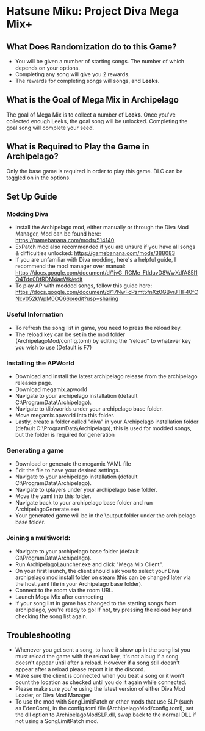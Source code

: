 # Hatsune Miku: Project Diva Mega Mix+

## What Does Randomization do to this Game?
- You will be given a number of starting songs. The number of which depends on your options.
- Completing any song will give you 2 rewards.
- The rewards for completing songs will songs, and **Leeks**.

## What is the Goal of Mega Mix in Archipelago

The goal of Mega Mix is to collect a number of **Leeks**. Once you've collected enough Leeks, the goal song will be unlocked. Completing the goal song will complete your seed.

## What is Required to Play the Game in Archipelago?

Only the base game is required in order to play this game.
DLC can be toggled on in the options.

## Set Up Guide

### Modding Diva
- Install the Archipelago mod, either manually or through the Diva Mod Manager, Mod can be found here: https://gamebanana.com/mods/514140
- ExPatch mod also recommended if you are unsure if you have all songs & difficulties unlocked: https://gamebanana.com/mods/388083
- If you are unfamiliar with Diva modding, here's a helpful guide, I recommend the mod manager over manual: https://docs.google.com/document/d/1jvG_RGMe_FtlduvD8WwXdfA85I1O4Tde0DfRDM4aeWk/edit
- To play AP with modded songs, follow this guide here: https://docs.google.com/document/d/17NwFcPzmt5fnXz0GBvrJTlF40fCNcv052kWpM0OQ66o/edit?usp=sharing

### Useful Information

- To refresh the song list in game, you need to press the reload key.
- The reload key can be set in the mod folder (ArchipelagoMod/config.toml) by editing the "reload" to whatever key you wish to use (Default is F7)

### Installing the APWorld

- Download and install the latest archipelago release from the archipelago releases page.
- Download megamix.apworld
- Navigate to your archipelago installation (default C:\ProgramData\Archipelago).
- Navigate to \lib\worlds under your archipelago base folder.
- Move megamix.apworld into this folder.
- Lastly, create a folder called "diva" in your Archipelago installation folder (default C:\ProgramData\Archipelago), this is used for modded songs, but the folder is required for generation

### Generating a game

- Download or generate the megamix YAML file
- Edit the file to have your desired settings.
- Navigate to your archipelago installation (default C:\ProgramData\Archipelago).
- Navigate to \players under your archipelago base folder.
- Move the yaml into this folder.
- Navigate back to your archipelago base folder and run ArchipelagoGenerate.exe
- Your generated game will be in the \output folder under the archipelago base folder.

### Joining a multiworld:

- Navigate to your archipelago base folder (default C:\ProgramData\Archipelago).
- Run ArchipelagoLauncher.exe and click "Mega Mix Client".
- On your first launch, the client should ask you to select your Diva archipelago mod install folder on steam (this can be changed later via the host.yaml file in your Archipelago base folder).
- Connect to the room via the room URL.
- Launch Mega Mix after connecting
- If your song list in game has changed to the starting songs from archipelago, you're ready to go! If not, try pressing the reload key and checking the song list again.

## Troubleshooting

- Whenever you get sent a song, to have it show up in the song list you must reload the game with the reload key, it's not a bug if a song doesn't appear until after a reload. However if a song still doesn't appear after a reload please report it in the discord.
- Make sure the client is connected when you beat a song or it won't count the location as checked until you do it again while connected.
- Please make sure you're using the latest version of either Diva Mod Loader, or Diva Mod Manager
- To use the mod with SongLimitPatch or other mods that use SLP (such as EdenCore), in the config.toml file (ArchipelagoMod/config.toml), set the dll option to ArchipelagoModSLP.dll, swap back to the normal DLL if not using a SongLimitPatch mod.
